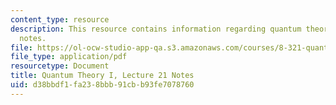 ```yaml
---
content_type: resource
description: This resource contains information regarding quantum theory I, lecture
  notes.
file: https://ol-ocw-studio-app-qa.s3.amazonaws.com/courses/8-321-quantum-theory-i-fall-2017/d38bbdf1fa238bbb91cbb93fe7078760_MIT8_321F17_lec21.pdf
file_type: application/pdf
resourcetype: Document
title: Quantum Theory I, Lecture 21 Notes
uid: d38bbdf1-fa23-8bbb-91cb-b93fe7078760
---
```

